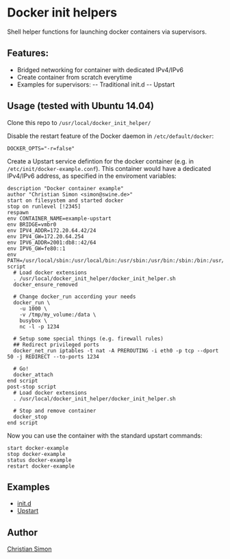 Docker init helpers
=====================

Shell helper functions for launching docker containers via supervisors.


Features:
--------------

- Bridged networking for container with dedicated IPv4/IPv6
- Create container from scratch everytime
- Examples for supervisors:
-- Traditional init.d
-- Upstart


Usage (tested with Ubuntu 14.04)
--------------

Clone this repo to `/usr/local/docker_init_helper/`

Disable the restart feature of the Docker daemon in `/etc/default/docker`:

```shell
DOCKER_OPTS="-r=false"
```

Create a Upstart service defintion for the docker container (e.g. in `/etc/init/docker-example.conf`). This container would have a dedicated IPv4/IPv6 address, as specified in the enviroment variables:

```shell
description "Docker container example"
author "Christian Simon <simon@swine.de>"
start on filesystem and started docker
stop on runlevel [!2345]
respawn
env CONTAINER_NAME=example-upstart
env BRIDGE=vmbr0
env IPV4_ADDR=172.20.64.42/24
env IPV4_GW=172.20.64.254
env IPV6_ADDR=2001:db8::42/64
env IPV6_GW=fe80::1
env PATH=/usr/local/sbin:/usr/local/bin:/usr/sbin:/usr/bin:/sbin:/bin:/usr/games:/usr/local/games
script
  # Load docker extensions
  . /usr/local/docker_init_helper/docker_init_helper.sh    
  docker_ensure_removed

  # Change docker_run according your needs
  docker_run \
    -u 1000 \
    -v /tmp/my_volume:/data \
    busybox \
    nc -l -p 1234
    
  # Setup some special things (e.g. firewall rules)
  ## Redirect privileged ports
  docker_net_run iptables -t nat -A PREROUTING -i eth0 -p tcp --dport 50 -j REDIRECT --to-ports 1234

  # Go!
  docker_attach
end script
post-stop script
  # Load docker extensions
  . /usr/local/docker_init_helper/docker_init_helper.sh    
  
  # Stop and remove container
  docker_stop
end script
```

Now you can use the container with the standard upstart commands:

```
start docker-example
stop docker-example
status docker-example
restart docker-example
```


Examples
-----------

- [init.d](examples/container-initd)
- [Upstart](examples/container-upstart.conf)



Author
------

[Christian Simon](https://github.com/simonswine)

